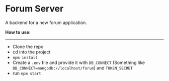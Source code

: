 # Forum Server

A backend for a new forum application.

**How to use:**

---

- Clone the repo
- cd into the project
- `npm install`
- Create a `.env` file and provide it with `DB_CONNECT` (Something like `DB_CONNECT=mongodb://localhost/forum`) and `TOKEN_SECRET`
- run `npm start`
